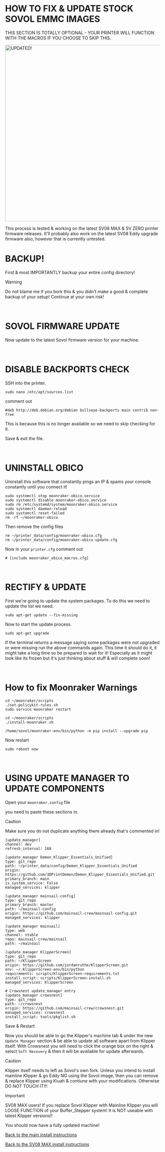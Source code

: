# HOW TO FIX & UPDATE STOCK SOVOL EMMC IMAGES

THIS SECTION IS TOTALLY OPTIONAL - YOUR PRINTER WILL FUNCTION WITH THE MACROS IF YOU CHOOSE TO SKIP THIS.

<img width="848" height="573" alt="UPDATED!" src="https://github.com/user-attachments/assets/103d33d4-311b-4827-8007-803871cdc949" />

This process is tested & working on the latest SV08 MAX & SV ZERO printer firmware releases. It'll probably also work on the latest SV08 Eddy upgrade firmware also, however that is currently untested.


# BACKUP!

First & most IMPORTANTLY backup your entire config directory! 

>[!WARNING]
>Do not blame me if you bork this & you didn't make a good & complete backup of your setup! Continue at your own risk! 

<br>

# SOVOL FIRMWARE UPDATE

Now update to the latest Sovol firmware version for your machine. 

<br>

# DISABLE BACKPORTS CHECK

SSH into the printer.

```
sudo nano /etc/apt/sources.list
```

comment out 

```
#deb http://deb.debian.org/debian bullseye-backports main contrib non-free
```

This is because this is no longer available so we need to skip checking for it.

Save & exit the file.

<br>

# UNINSTALL OBICO

Uninstall this software that constantly pings an IP & spams your console constantly until you connect it!

```
sudo systemctl stop moonraker-obico.service
sudo systemctl disable moonraker-obico.service
sudo rm /etc/systemd/system/moonraker-obico.service
sudo systemctl daemon-reload
sudo systemctl reset-failed
rm -rf ~/moonraker-obico
```

Then remove the config files

```
rm ~/printer_data/config/moonraker-obico.cfg
rm ~/printer_data/config/moonraker-obico-update.cfg
```

Now in your `printer.cfg` comment out

```
# [include moonraker_obico_macros.cfg]
```

<br>

# RECTIFY & UPDATE

First we're going to update the system packages. To do this we need to update the list we need.

```
sudo apt-get update --fix-missing
```

Now to start the update process.

```
sudo apt-get upgrade
```

If the terminal returns a message saying some packages were not upgraded or were missing run the above commands again. This time it should do it, it might take a long time so be prepared to wait for it! Especially as it might look like its frozen but it's just thinking about stuff & will complete soon!

<br>

# How to fix Moonraker Warnings

```
cd ~/moonraker/scripts
./set-policykit-rules.sh
sudo service moonraker restart
```
```
cd ~/moonraker/scripts
./install-moonraker.sh
```
```
/home/sovol/moonraker-env/bin/python -m pip install --upgrade pip
```

Now restart

```
sudo reboot now
```

<br>

# USING UPDATE MANAGER TO UPDATE COMPONENTS

Open your `moonraker.config` file

you need to paste these sections in. 

>[!CAUTION]
>Make sure you do not duplicate anything there already that's commented in!

```
[update_manager]
channel: dev
refresh_interval: 168

[update_manager Demon_Klipper_Essentials_Unified]
type: git_repo
path: ~/printer_data/config/Demon_Klipper_Essentials_Unified
origin: https://github.com/3DPrintDemon/Demon_Klipper_Essentials_Unified.git
primary_branch: main
is_system_service: False
managed_services: klipper

[update_manager mainsail-config]
type: git_repo
primary_branch: master
path: ~/mainsail-config
origin: https://github.com/mainsail-crew/mainsail-config.git
managed_services: klipper

[update_manager mainsail]
type: web
channel: stable
repo: mainsail-crew/mainsail
path: ~/mainsail

[update_manager KlipperScreen]
type: git_repo
path: ~/KlipperScreen
origin: https://github.com/jordanruthe/KlipperScreen.git
env: ~/.KlipperScreen-env/bin/python
requirements: scripts/KlipperScreen-requirements.txt
install_script: scripts/KlipperScreen-install.sh
managed_services: KlipperScreen

# Crowsnest update_manager entry
[update_manager crowsnest]
type: git_repo
path: ~/crowsnest
origin: https://github.com/mainsail-crew/crowsnest.git
managed_services: crowsnest
install_script: tools/pkglist.sh
```

Save & Restart

Now you should be able to go the Klipper's machine tab & under the new `Update Manager` section & be able to update all software apart from Klipper itself. With Crowsnest you will need to click the orange box on the right & selsct `Soft Recovery` & then it will be available for update afterwards. 

>[!CAUTION]
>Klipper itself needs to left as Sovol's own fork. Unless you intend to install mainline Klipper & go Eddy NG using the Sovol image, then you can remove & replace Klipper using Kiuah & contiune with your modifications.
>Otherwise DO NOT TOUCH IT!!!

>[!IMPORTANT]
>SV08 MAX users! If you replace Sovol Klipper with Mainline Klipper you will LOOSE FUNCTION of your Buffer_Stepper system! It is NOT useable with latest Klipper versions!!


You should now have a fully updated machine!


[Back to the main install instructions](https://github.com/3DPrintDemon/Demon_Klipper_Essentials_Unified/blob/main/Documentation/INSTALL_INSTRUCTIONS/General_Setup_For_All_Printers/INSTALL_INSTRUCTIONS.md)

[Back to the SV08 MAX install instructions](https://github.com/3DPrintDemon/Demon_Klipper_Essentials_Unified/blob/main/Documentation/INSTALL_INSTRUCTIONS/SOVOL_SV08_MAX_SETUP/SV08_MAX_EXTRA_INSTRUCTIONS.md)


